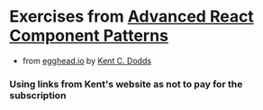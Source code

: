 # Exercises from [Advanced React Component Patterns](https://kentcdodds.com/blog/learn-react-fundamentals-and-advanced-patterns)
  - from [egghead.io](https://egghead.io/) by [Kent C. Dodds](https://kentcdodds.com/)
### Using links from Kent's website as not to pay for the subscription
